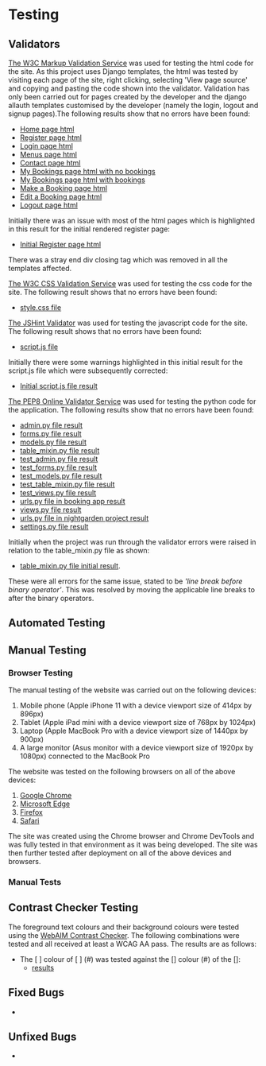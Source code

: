 # Testing

## Validators
[The W3C Markup Validation Service](https://validator.w3.org/) was used for testing the html code for the site. As this project uses Django templates, the html was tested by visiting each page of the site, right clicking, selecting 'View page source' and copying and pasting the code shown into the validator. Validation has only been carried out for pages created by the developer and the django allauth templates customised by the developer (namely the login, logout and signup pages).The following results show that no errors have been found: 
* [Home page html](/readme-documents/validation-results/clear-rendered-home-pg-results.png)
* [Register page html](readme-documents/validation-results/clear-rendered-register-pg-results.png)
* [Login page html](readme-documents/validation-results/clear-rendered-login-pg-results.png)
* [Menus page html](readme-documents/validation-results/clear-rendered-menus-pg-results.png)
* [Contact page html](readme-documents/validation-results/clear-rendered-contact-pg-results.png)
* [My Bookings page html with no bookings](readme-documents/validation-results/clear-my-bookings-pg-results-with-no-bookings.png)
* [My Bookings page html with bookings](readme-documents/validation-results/clear-rendered-my-bookings-pg-results-with-bookings.png)
* [Make a Booking page html](readme-documents/validation-results/clear-rendered-make-booking-pg-results.png)
* [Edit a Booking page html](readme-documents/validation-results/clear-rendered-edit-booking-pg-results.png)
* [Logout page html](readme-documents/validation-results/clear-rendered-logout-pg-results.png)

Initially there was an issue with most of the html pages which is highlighted in this result for the initial rendered register page:
* [Initial Register page html](readme-documents/validation-results/initial-rendered-register-pg-results.png)

There was a stray end div closing tag which was removed in all the templates affected.

[The W3C CSS Validation Service](https://jigsaw.w3.org/css-validator/) was used for testing the css code for the site. The following result shows that no errors have been found:
* [style.css file](readme-documents/validation-results/clear-css-result.png) 

[The JSHint Validator](https://jshint.com/) was used for testing the javascript code for the site. The following result shows that no errors have been found:
* [script.js file](readme-documents/validation-results/clear-javascript-results.png)

Initially there were some warnings highlighted in this initial result for the script.js file which were subsequently corrected:
* [Initial script.js file result](readme-documents/validation-results/initial-jquery-results.png)

[The PEP8 Online Validator Service](http://pep8online.com/) was used for testing the python code for the application. The following results show that no errors have been found: 
* [admin.py file result](readme-documents/validation-results/clear-result-admin.png)
* [forms.py file result](readme-documents/validation-results/clear-result-forms.png)
* [models.py file result](readme-documents/validation-results/clear-result-models.png)
* [table_mixin.py file result](readme-documents/validation-results/clear-result-tables-mixin.png)
* [test_admin.py file result](readme-documents/validation-results/clear-result-testadmin.png)
* [test_forms.py file result](readme-documents/validation-results/clear-result-testforms.png)
* [test_models.py file result](readme-documents/validation-results/clear-result-testmodels.png)
* [test_table_mixin.py file result](readme-documents/validation-results/clear-results-testtablemixin.png)
* [test_views.py file result](readme-documents/validation-results/clear-results-testviews.png)
* [urls.py file in booking app result](readme-documents/validation-results/clear-result-booking-urls.png)
* [views.py file result](readme-documents/validation-results/clear-result-views.png)
* [urls.py file in nightgarden project result](readme-documents/validation-results/clear-result-nightgarden-urls.png)
* [settings.py file result](readme-documents/validation-results/clear-result-settings.png)

Initially when the project was run through the validator errors were raised in relation to the table_mixin.py file as shown:
+ [table_mixin.py file initial result](readme-documents/validation-results/initial-result-tables-mixin.png).

These were all errors for the same issue, stated to be *'line break before binary operator'*. This was resolved by moving the applicable line breaks to after the binary operators. 

## Automated Testing

## Manual Testing

### Browser Testing

The manual testing of the website was carried out on the following devices:

1. Mobile phone (Apple iPhone 11 with a device viewport size of 414px by 896px)
2. Tablet (Apple iPad mini with a device viewport size of 768px by 1024px)
3. Laptop (Apple MacBook Pro with a device viewport size of 1440px by 900px)
4. A large monitor (Asus monitor with a device viewport size of 1920px by 1080px) connected to the MacBook Pro

The website was tested on the following browsers on all of the above devices:

1. [Google Chrome](https://www.google.co.uk/chrome/?brand=FHFK&gclid=EAIaIQobChMI3b-xi9y38QIVBrTtCh2I1g3AEAAYASAAEgJN5vD_BwE&gclsrc=aw.ds)
2. [Microsoft Edge](https://www.microsoft.com/en-us/edge)
3. [Firefox](https://www.mozilla.org/en-GB/firefox/new/)
4. [Safari](https://www.apple.com/uk/safari/) 

The site was created using the Chrome browser and Chrome DevTools and was fully tested in that environment as it was being developed. The site was then further tested after deployment on all of the above devices and browsers.

### Manual Tests

## Contrast Checker Testing

The foreground text colours and their background colours were tested using the [WebAIM Contrast Checker](https://webaim.org/resources/contrastchecker/). The following combinations were tested and all received at least a WCAG AA pass. The results are as follows: 

* The [         ] colour of [       ] (#) was tested against the [] colour (#) of the []:
    * [results]() 

## Fixed Bugs

*  

## Unfixed Bugs

* 
    